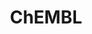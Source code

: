 ---
layout: default
bigquery: https://console.cloud.google.com/bigquery?p=patents-public-data&d=ebi_chembl&page=dataset
citation: '"The ChEMBL database in 2017." Anna Gaulton, Anne Hersey, Michał Nowotka,
  A Patrícia Bento, Jon Chambers, David Mendez, Prudence Mutowo, Francis Atkinson,
  Louisa J Bellis, Elena Cibrián-Uhalte, Mark Davies, Nathan Dedman, Anneli Karlsson,
  María Paula Magariños, John P Overington, George Papadatos, Ines Smit, Andrew R
  Leach Nucleic acids Research (2017) 45 (Database Issue), D945-D954'
contributors: European Bioinformatics Institute
cost: None
description: ChEMBL Data is a manually curated database of small molecules used in
  drug discovery, including information about existing patented drugs.
documentation: 'schema: https://www.ebi.ac.uk/chembl/db_schema


  '
last_edit: 04/10/2022, 08:27:16
location: https://console.cloud.google.com/marketplace/product/google_patents_public_datasets/chembl
maintained_by: EMBL-EBI, an outstation of European Molecular Biology Laboratory
related_publications: '

  ChEMBL: towards direct deposition of bioassay data.


  Mendez D, Gaulton A, Bento AP, Chambers J, De Veij M, Félix E, Magariños MP, Mosquera
  JF, Mutowo P, Nowotka M, Gordillo-Marañón M, Hunter F, Junco L, Mugumbate G, Rodriguez-Lopez
  M, Atkinson F, Bosc N, Radoux CJ, Segura-Cabrera A, Hersey A, Leach AR.


  — Nucleic Acids Res. 2019; 47(D1):D930-D940. doi: 10.1093/nar/gky1075

  '
schema_fields:
- inorganic_flag
- cell_ontology_id
- stat
- l2
- alert_id
- usan_stem_id
- confidence_score
- ridx
- target_mapping
- metref_id
- class_type
- bao_endpoint
- withdrawn_country
- mc_target_accession
- smid
- irac_code
- oc_id
- syn_type
- qudt_units
- activity_count
- drug_substance_flag
- parent_type
- psa
- component_id
- formulation_id
- units
- assay_strain
- acd_most_bpka
- src_short_name
- target_desc
- molecular_mechanism
- accession
- title
- standard_inchi
- assay_test_type
- pathway_id
- ddd_value
- site_name
- definition
- acd_most_apka
- mecref_id
- first_page
- standard_value
- cell_description
- cell_source_tissue
- targcomp_id
- assay_category
- rtb
- publication_number
- parameter_type
- result_flag
- cpd_str_alert_id
- tbl
- mol_frac_id
- downgraded
- src_compound_id
- alert_set_id
- country
- authors
- src_description
- mol_irac_id
- withdrawn_year
- mc_target_type
- direct_interaction
- l3
- pref_name
- enzyme_name
- isoform
- src_id
- l1
- assay_class_id
- met_id
- metabolite_record_id
- mesh_id
- bto_id
- ddd_admr
- protein_class_desc
- tid_fixed
- related_tid
- ap_id
- warning_year
- last_page
- standard_text_value
- standard_relation
- ref_type
- lle
- prediction_method
- set_name
- parent_id
- dosed_ingredient
- ingredient
- selectivity_comment
- mw_freebase
- comp_go_id
- sei
- mc_tax_id
- level3_description
- efo_id
- label
- updated_on
- assay_id
- confidence
- assay_param_id
- ad_type
- warnref_id
- last_active
- molfile
- volume
- availability_type
- db_source
- ro3_pass
- atc_code
- warning_type
- annotation
- pubmed_id
- doi
- targrel_id
- ref_url
- research_stem
- topical
- uberon_id
- status
- aspect
- relation
- drugind_id
- published_units
- stem
- assay_cell_type
- mc_organism
- tissue_id
- who_name
- relationship_desc
- updated_by
- component_synonym
- num_alerts
- normal_range_min
- structure_type
- substrate_record_id
- parenteral
- doc_type
- warning_country
- standard_units
- strength
- parent_molregno
- curation_comment
- assay_tissue
- irac_class_id
- cell_name
- bao_id
- compd_id
- indref_id
- standard_inchi_key
- who_extra
- ddd_id
- relationship_type
- approval_date
- short_name
- l7
- actsm_id
- heavy_atoms
- tax_id
- entity_id
- toid
- domain_name
- source
- product_id
- cidx
- warning_class
- compound_name
- le
- delist_flag
- natural_product
- compsyn_id
- value
- met_comment
- comp_class_id
- active_molregno
- comments
- num_ro5_violations
- co_stem_id
- active_ingredient
- src_assay_id
- assay_type
- compound_key
- aromatic_rings
- domain_id
- level4
- organism
- curated_by
- helm_notation
- mesh_heading
- published_value
- doc_id
- name
- path
- ddd_units
- warning_description
- withdrawn_flag
- abstract
- version
- hbd
- disease_efficacy
- major_class
- job_id
- chirality
- qed_weighted
- drug_record_id
- ddd_comment
- l8
- parent_go_id
- cx_logd
- usan_year
- cell_source_organism
- cellosaurus_id
- mw_monoisotopic
- full_molformula
- mc_target_name
- relationship
- variant_id
- normal_range_max
- withdrawn_reason
- standard_upper_value
- protclasssyn_id
- usan_stem
- priority
- level4_description
- max_phase
- go_id
- sitecomp_id
- creation_date
- class_level
- hbd_lipinski
- indication_class
- record_id
- tid
- cx_logp
- level2
- start_position
- first_approval
- prod_pat_id
- pchembl_value
- cl_lincs_id
- usan_substem
- molsyn_id
- efo_term
- binding_site_comment
- upper_value
- full_mwt
- cell_id
- level1_description
- res_stem_id
- dosage_form
- protein_class_id
- ref_id
- pathway_key
- published_relation
- assay_source
- molecule_type
- stem_class
- cx_most_apka
- std_act_id
- trade_name
- innovator_company
- frac_code
- as_id
- target_type
- sequence
- action_type
- log_id
- cell_source_tax_id
- chebi_par_id
- first_in_class
- applicant_full_name
- therapeutic_flag
- submission_date
- route
- clo_id
- sequence_md5sum
- smarts
- mec_id
- l6
- biocomp_id
- standard_flag
- mechanism_of_action
- usan_stem_definition
- subgroup
- domain_type
- activity_id
- l5
- mechanism_comment
- hrac_class_id
- activity_comment
- predbind_id
- nda_type
- end_position
- standard_type
- hba
- synonyms
- type
- max_phase_for_ind
- l4
- chembl_id
- level2_description
- assay_subcellular_fraction
- black_box_warning
- aidx
- polymer_flag
- entity_type
- hrac_code
- frac_class_id
- drug_product_flag
- patent_id
- patent_no
- company
- patent_expire_date
- enzyme_tid
- bei
- molecular_species
- site_id
- level3
- published_type
- protein_class_synonym
- mol_atc_id
- homologue
- ass_cls_map_id
- level5
- level1
- withdrawn_class
- acd_logp
- bao_format
- uo_units
- assay_tax_id
- mutation
- mol_hrac_id
- source_domain_id
- parameter_value
- acd_logd
- component_type
- idx
- db_version
- molregno
- alogp
- patent_use_code
- assay_organism
- alert_name
- hba_lipinski
- warning_id
- oral
- caloha_id
- met_conversion
- cx_most_bpka
- text_value
- prodrug
- species_group_flag
- canonical_smiles
- num_lipinski_ro5_violations
- data_validity_comment
- description
- assay_desc
- journal
- potential_duplicate
- rgid
- orig_description
- issue
- site_residues
- previous_company
- year
- domain_description
shortname: chembl
tags:
- biotechnology
- health
- chemical
- bioinformatics
- medical
terms_of_use: CC BY-SA 3.0
title: ChEMBL
uuid: e232a192-965c-4ec9-904c-155b6dfe56c5
---